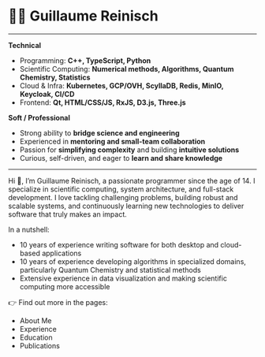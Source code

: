 # 🧑‍💻 Guillaume Reinisch

---

<photo></photo>

<note level="info" title="Skills" expandable="true">

**Technical**  
- Programming: **C++, TypeScript, Python**  
- Scientific Computing: **Numerical methods, Algorithms, Quantum Chemistry, Statistics**  
- Cloud & Infra: **Kubernetes, GCP/OVH, ScyllaDB, Redis, MinIO, Keycloak, CI/CD**  
- Frontend: **Qt, HTML/CSS/JS, RxJS, D3.js, Three.js**  

**Soft / Professional**  
- Strong ability to **bridge science and engineering**  
- Experienced in **mentoring and small-team collaboration**  
- Passion for **simplifying complexity** and building **intuitive solutions**  
- Curious, self-driven, and eager to **learn and share knowledge**  

</note>

---

Hi 👋, I’m Guillaume Reinisch, a passionate programmer since the age of 14. I specialize in scientific computing, 
system architecture, and full-stack development. 
I love tackling challenging problems, building robust and scalable systems, and continuously learning new technologies 
to deliver software that truly makes an impact.

In a nutshell:
* 10 years of experience writing software for both desktop and cloud-based applications  
* 10 years of experience developing algorithms in specialized domains, particularly Quantum Chemistry and statistical methods  
* Extensive experience in data visualization and making scientific computing more accessible

👉 Find out more in the pages:

*  <i class='fas fa-id-badge' class='text-center' style="width:25px"></i> <cross-link target="me">About Me</cross-link>
*  <i class='fas fa-briefcase' class='text-center'  style="width:25px"></i> <cross-link target="experience">Experience</cross-link>
*  <i class='fas fa-graduation-cap' class='text-center'  style="width:25px"></i> <cross-link target="education">Education</cross-link>
*  <i class='fas fa-newspaper' class='text-center'  style="width:25px"></i> <cross-link target="publication">Publications</cross-link>


<quoteReichenbach></quoteReichenbach>